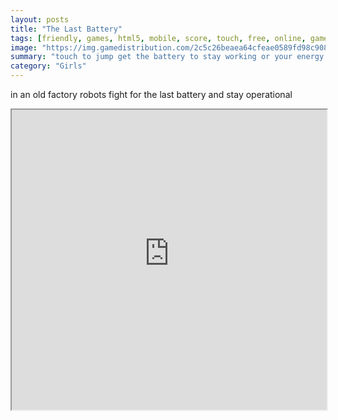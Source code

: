 ```yaml
---
layout: posts
title: "The Last Battery"
tags: [friendly, games, html5, mobile, score, touch, free, online, games, oyna, game, free, games, play, play, games]
image: "https://img.gamedistribution.com/2c5c26beaea64cfeae0589fd98c90823.jpg"
summary: "touch to jump get the battery to stay working or your energy will be drained  free online games oyna game free games play play games"
category: "Girls"
---
```


in an old factory robots fight for the last battery and stay operational

<iframe width="100%" height="480px;" src="https://html5.gamedistribution.com/2c5c26beaea64cfeae0589fd98c90823/"></iframe>